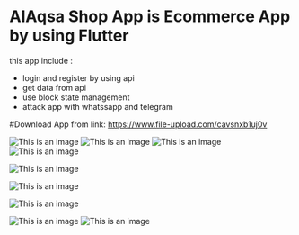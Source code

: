# AlAqsa Shop App is Ecommerce App by using Flutter 
this app include :
- login and register by using api
- get data from api
- use block state management
- attack app with whatssapp and telegram

#Download App from link: https://www.file-upload.com/cavsnxb1uj0v


![This is an image](https://github.com/Ahmed-Ibrahim-30/AlAqsaShopApp/blob/master/screenshots/1.jpg?raw=true)
![This is an image](https://github.com/Ahmed-Ibrahim-30/AlAqsaShopApp/blob/master/screenshots/2.jpg?raw=true)
![This is an image](https://github.com/Ahmed-Ibrahim-30/AlAqsaShopApp/blob/master/screenshots/3.jpg?raw=true)
![This is an image](https://github.com/Ahmed-Ibrahim-30/AlAqsaShopApp/blob/master/screenshots/4.jpg?raw=true)

![This is an image](https://github.com/Ahmed-Ibrahim-30/AlAqsaShopApp/blob/master/screenshots/5.jpg?raw=true)

![This is an image](https://github.com/Ahmed-Ibrahim-30/AlAqsaShopApp/blob/master/screenshots/6.jpg?raw=true)

![This is an image](https://github.com/Ahmed-Ibrahim-30/AlAqsaShopApp/blob/master/screenshots/7.jpg?raw=true)

![This is an image](https://github.com/Ahmed-Ibrahim-30/AlAqsaShopApp/blob/master/screenshots/8.jpg?raw=true)
![This is an image](https://github.com/Ahmed-Ibrahim-30/AlAqsaShopApp/blob/master/screenshots/9.jpg?raw=true)


